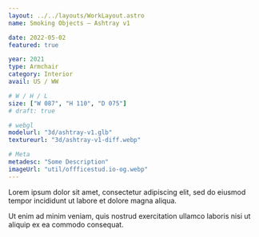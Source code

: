 ```yaml
---
layout: ../../layouts/WorkLayout.astro
name: Smoking Objects — Ashtray v1

date: 2022-05-02
featured: true

year: 2021
type: Armchair
category: Interior
avail: US / WW

# W / H / L
size: ["W 087", "H 110", "D 075"]
# draft: true

# webgl
modelurl: "3d/ashtray-v1.glb"
textureurl: "3d/ashtray-v1-diff.webp"

# Meta
metadesc: "Some Description"
imageUrl: "util/offficestud.io-og.webp"
---
```


Lorem ipsum dolor sit amet, consectetur adipiscing elit, sed do eiusmod tempor incididunt ut labore et dolore magna aliqua.

Ut enim ad minim veniam, quis nostrud exercitation ullamco laboris nisi ut aliquip ex ea commodo consequat.
